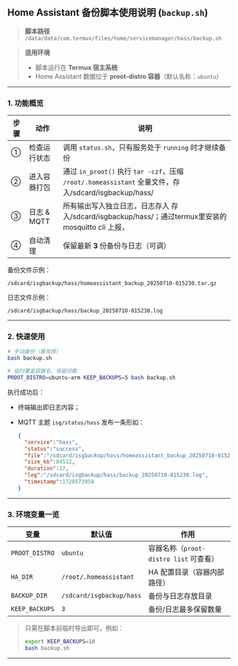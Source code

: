## Home Assistant 备份脚本使用说明 (`backup.sh`)

> **脚本路径**
> `/data/data/com.termux/files/home/servicemanager/hass/backup.sh`

> **适用环境**
>
> * 脚本运行在 **Termux 宿主系统**
> * Home Assistant 数据位于 **proot‑distro 容器**（默认名称：`ubuntu`）

---

### 1. 功能概览

| 步骤 | 动作        | 说明                                                           |
| -- | --------- | ------------------------------------------------------------ |
| ①  | 检查运行状态    | 调用 `status.sh`，只有服务处于 `running` 时才继续备份                       |
| ②  | 进入容器打包    | 通过 `in_proot()` 执行 `tar -czf`，压缩 `/root/.homeassistant` 全量文件，存入/sdcard/isgbackup/hass/ |
| ③  | 日志 & MQTT   | 所有输出写入独立日志，日志存入 存入/sdcard/isgbackup/hass/；通过termux里安装的mosquitto cli 上报，                           |
| ④  | 自动清理      | 保留最新 **3** 份备份与日志（可调）                                        |

备份文件示例：

```
/sdcard/isgbackup/hass/homeassistant_backup_20250710-015230.tar.gz
```

日志文件示例：

```
/sdcard/isgbackup/hass/backup_20250710-015230.log
```

---

### 2. 快速使用

```bash
# 手动备份（最常用）
bash backup.sh

# 临时覆盖容器名、保留份数
PROOT_DISTRO=ubuntu-arm KEEP_BACKUPS=5 bash backup.sh
```

执行成功后：

* 终端输出即日志内容；
* MQTT 主题 `isg/status/hass` 发布一条形如：

  ```json
  {
    "service":"hass",
    "status":"success",
    "file":"/sdcard/isgbackup/hass/homeassistant_backup_20250710-015230.tar.gz",
    "size_kb":84512,
    "duration":17,
    "log":"/sdcard/isgbackup/hass/backup_20250710-015230.log",
    "timestamp":1720573950
  }
  ```

---

### 3. 环境变量一览

| 变量             | 默认值                    | 作用                            |
| -------------- | ---------------------- | ----------------------------- |
| `PROOT_DISTRO` | `ubuntu`               | 容器名称（`proot-distro list` 可查看） |
| `HA_DIR`       | `/root/.homeassistant` | HA 配置目录（容器内部路径）               |
| `BACKUP_DIR`   | `/sdcard/isgbackup/hass` | 备份与日志存放目录                     |
| `KEEP_BACKUPS` | `3`                    | 备份/日志最多保留数量                   |

> 只需在脚本前临时导出即可，例如：
>
> ```bash
> export KEEP_BACKUPS=10
> bash backup.sh
> ```

---
